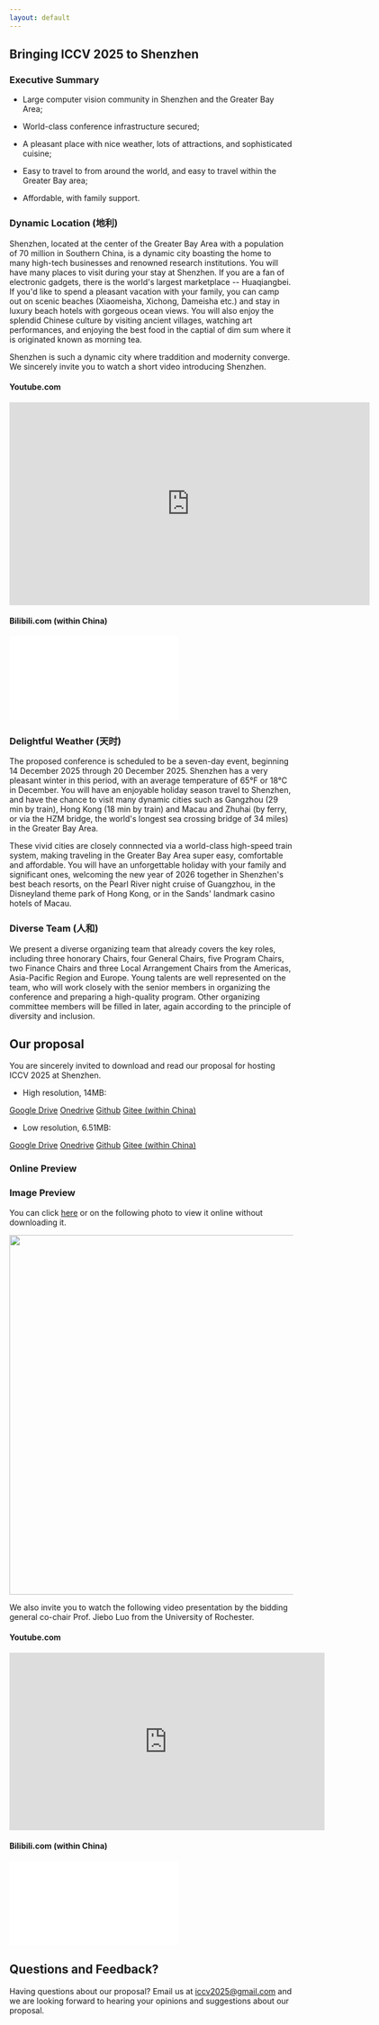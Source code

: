 ```yaml
---
layout: default
---
```




## Bringing ICCV 2025 to Shenzhen

### Executive Summary

* Large computer vision community in Shenzhen and the Greater Bay Area;

* World-class conference infrastructure secured;

* A pleasant place with nice weather, lots of attractions, and sophisticated cuisine;

* Easy to travel to from around the world, and easy to travel within the Greater Bay area;

* Affordable, with family support.


### Dynamic Location (地利)

Shenzhen, located at the center of the Greater Bay Area with a population of 70 million in Southern China, is a dynamic city boasting the home to many high-tech businesses and renowned research institutions.  You will have many places to visit during your stay at Shenzhen. If you are a fan of electronic gadgets, there is the world's largest marketplace -- Huaqiangbei. If you'd like to spend a pleasant vacation with your family, you can camp out on scenic beaches (Xiaomeisha, Xichong, Dameisha etc.) and stay in luxury beach hotels with gorgeous ocean views.  You will also enjoy the splendid Chinese culture by visiting ancient villages, watching art performances, and enjoying the best food in the captial of dim sum where it is originated known as morning tea. 

Shenzhen is such a dynamic city where traddition and modernity converge.  We sincerely invite you to watch a short video introducing Shenzhen.

#### Youtube.com 

<div class='embed-container'>
  <iframe width="640" height="360" src="https://www.youtube.com/embed/kahd3KmNsOE" frameborder="0" allow="accelerometer; autoplay; encrypted-media; gyroscope; picture-in-picture" allowfullscreen></iframe>
</div>

#### Bilibili.com (within China)

<div class='embed-container'>
  <iframe src="//player.bilibili.com/player.html?aid=19348684&bvid=BV1sW411n7EJ&cid=31553075&page=1" scrolling="no" border="0" frameborder="no" framespacing="0" allowfullscreen="true"> </iframe>
</div>

<!-- <iframe width="1280" height="715" src="//player.bilibili.com/player.html?aid=19348684&bvid=BV1sW411n7EJ&cid=31553075&page=1" scrolling="no" border="0" frameborder="no" framespacing="0" allowfullscreen="true"> </iframe> -->

### Delightful Weather (天时)

The proposed conference is scheduled to be a seven-day event, beginning 14 December 2025 through 20 December 2025. Shenzhen has a very pleasant winter in this period, with an average temperature of 65°F or 18°C in December.  You will have an enjoyable holiday season travel to Shenzhen, and have the chance to visit many dynamic cities such as Gangzhou (29 min by train), Hong Kong (18 min by train) and Macau and Zhuhai (by ferry, or via the HZM bridge, the world's longest sea crossing bridge of 34 miles) in the Greater Bay Area. 

These vivid cities are closely connnected via a world-class high-speed train system, making traveling in the Greater Bay Area super easy, comfortable and affordable. You will have an unforgettable holiday with your family and significant ones, welcoming the new year of 2026 together in Shenzhen's best beach resorts, on the Pearl River night cruise of Guangzhou, in the Disneyland theme park of Hong Kong, or in the Sands' landmark casino hotels of Macau.

### Diverse Team (人和)

We present a diverse organizing team that already covers the key roles, including three honorary Chairs, four General Chairs, five Program Chairs, two Finance Chairs and three Local Arrangement Chairs from the Americas, Asia-Pacific Region and Europe. Young talents are well represented on the team, who will work closely with the senior members in organizing the conference and preparing a high-quality program. Other organizing committee members will be filled in later, again according to the principle of diversity and inclusion. 


## Our proposal

You are sincerely invited to download and read our proposal for hosting ICCV 2025 at Shenzhen.


- High resolution, 14MB: 
<div class="center-div">
<div class="button-group">
    <a href="https://drive.google.com/file/d/1oVAyvmS09xwS4IzJSxIA-cWiWLqnNHLG/view?usp=sharing" target="_blank" class="button primary icon arrowdown">Google Drive</a>
    <a href="https://1drv.ms/b/s!AuhhtbzUYu0v3E-y0OaUF3qyDO-u?e=R7gZrw" target="_blank" class="button primary icon arrowdown">Onedrive</a>
    <a href="https://iccv2025shenzhen.github.io/assets/file/ICCV2025shenzhen.pdf" target="_blank" class="button primary icon arrowdown">Github</a>
    <a href="https://iccv2025shenzhen.gitee.io/assets/file/ICCV2025shenzhen.pdf" target="_blank" class="button primary icon arrowdown">Gitee (within China)</a>
</div>
</div>

- Low resolution, 6.51MB:
<div class="center-div"> 
<div class="button-group">
    <a href="https://drive.google.com/file/d/1QwkQAVZ6p8bIbcvHQeG0mWH8-8VC8Qbo/view?usp=sharing" target="_blank" class="button primary icon arrowdown">Google Drive</a>
    <a href="https://1drv.ms/b/s!AuhhtbzUYu0v3E7dgwHlzm_h_M_9?e=6mEecE" target="_blank" class="button primary icon arrowdown">Onedrive</a>
    <a href="https://iccv2025shenzhen.github.io/assets/file/ICCV2025shenzhen_compact.pdf" target="_blank" class="button primary icon arrowdown">Github</a>
    <a href="https://iccv2025shenzhen.gitee.io/assets/file/ICCV2025shenzhen_compact.pdf" target="_blank" class="button primary icon arrowdown">Gitee (within China)</a>
</div>
</div>

### Online Preview

<div class='pdf-container' text-align:center>
<div id="adobe-dc-view"></div>
<script src="https://documentcloud.adobe.com/view-sdk/main.js"></script>
<script type="text/javascript">
	document.addEventListener("adobe_dc_view_sdk.ready", function(){ 
		var adobeDCView = 
        new AdobeDC.View({clientId: "a27094025e5f4cf49abe12f4dc037eab", divId: "adobe-dc-view"});
		adobeDCView.previewFile({
			content:{location: {url: "https://iccv2025shenzhen.github.io/assets/file/ICCV2025shenzhen_compact.pdf"}},
			metaData:{fileName: "ICCV2025shenzhen_compact.pdf"}
		}, {defaultViewMode: "FIT_WIDTH", showAnnotationTools: false, showLeftHandPanel: false, 
			dockPageControls: false});
	});
</script>
</div>

### Image Preview

You can click [here](/ICCV2025shenzhen.html) or on the following photo to view it online without downloading it.

[<img src="https://iccv2025shenzhen.github.io/assets/images/ICCV2025shenzhen.png" width="638">](/ICCV2025shenzhen.html)

We also invite you to watch the following video presentation by the bidding general co-chair Prof. Jiebo Luo from the University of Rochester. 

#### Youtube.com 

<div class='embed-container'>
  <iframe width="560" height="315" src="https://www.youtube.com/embed/lRGlSjluf3I" frameborder="0" allow="accelerometer; autoplay; encrypted-media; gyroscope; picture-in-picture" allowfullscreen></iframe>
</div>

#### Bilibili.com (within China)

<div class='embed-container'>
  <iframe src="//player.bilibili.com/player.html?aid=753527587&bvid=BV17k4y1z7Xz&cid=202160561&page=1" scrolling="no" border="0" frameborder="no" framespacing="0" allowfullscreen="true"> </iframe>
</div>

<!-- #### google Pdf Viewer (form Google Dirve)

<div class='pdf-container'>
  <iframe src="https://iccv2025shenzhen.github.io/assets/file/ICCV2025shenzhen_compact.pdf" style="width:100%; height:100%;" frameborder="0"></iframe>
</div> -->

<!-- If there is any problem with the preview above, you can click <a href="/ICCV2025shenzhen.html" target="_blank" class="button primary icon arrowright">here</a> to view it online on a new page without downloading it.  -->

<!-- #### Microsoft Office Viewer (from Onedrive)

<div class='embed-container'>
<iframe src="https://onedrive.live.com/embed?cid=2FED62D4BCB561E8&amp;resid=2FED62D4BCB561E8%2111851&amp;authkey=ANpzeHDY4-a0pkE&amp;em=2&amp;wdAr=1.7777777777777777" width="1186px" height="691px" frameborder="0">这是嵌入 <a target="_blank" href="https://office.com">Microsoft Office</a> 演示文稿，由 <a target="_blank" href="https://office.com/webapps">Office</a> 提供支持。</iframe>
</div> -->

<!-- #### microsoft office viewer  (Officeapps)

<div class='embed-container'>
  <iframe src='https://view.officeapps.live.com/op/view.aspx?src=https://iccv2025shenzhen.github.io/assets/file/ICCV2025shenzhen_compact.pptx' width='100%' height='100%' frameborder='1'></iframe>
</div> -->


## Questions and Feedback?

Having questions about our proposal? Email us at iccv2025@gmail.com and we are looking forward to hearing your opinions and suggestions about our proposal.
